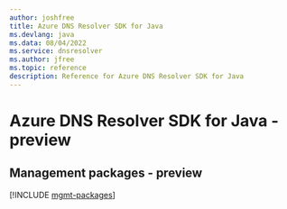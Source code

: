 ```yaml
---
author: joshfree
title: Azure DNS Resolver SDK for Java
ms.devlang: java
ms.data: 08/04/2022
ms.service: dnsresolver
ms.author: jfree
ms.topic: reference
description: Reference for Azure DNS Resolver SDK for Java
---
```

# Azure DNS Resolver SDK for Java - preview

## Management packages - preview
[!INCLUDE [mgmt-packages](dns-resolver-mgmt-index.md)]